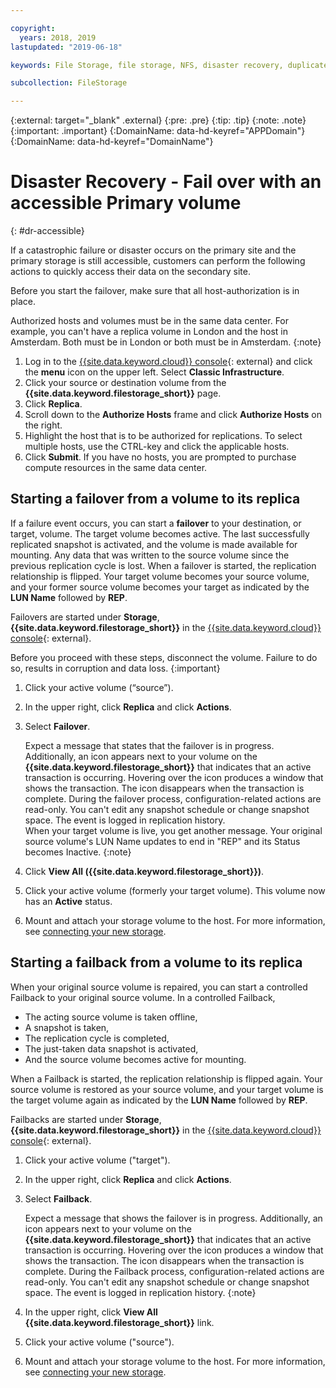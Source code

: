 ```yaml
---

copyright:
  years: 2018, 2019
lastupdated: "2019-06-18"

keywords: File Storage, file storage, NFS, disaster recovery, duplicate volume, replica volume, failover, failback,

subcollection: FileStorage

---
```

{:external: target="_blank" .external}
{:pre: .pre}
{:tip: .tip}
{:note: .note}
{:important: .important}
{:DomainName: data-hd-keyref="APPDomain"}
{:DomainName: data-hd-keyref="DomainName"}

# Disaster Recovery - Fail over with an accessible Primary volume
{: #dr-accessible}

If a catastrophic failure or disaster occurs on the primary site and the primary storage is still accessible, customers can perform the following actions to quickly access their data on the secondary site.

Before you start the failover, make sure that all host-authorization is in place.

Authorized hosts and volumes must be in the same data center. For example, you can't have a replica volume in London and the host in Amsterdam. Both must be in London or both must be in Amsterdam.
{:note}

1. Log in to the [{{site.data.keyword.cloud}} console](https://{DomainName}/catalog){: external} and click the **menu** icon on the upper left. Select **Classic Infrastructure**.
2. Click your source or destination volume from the **{{site.data.keyword.filestorage_short}}** page.
3. Click **Replica**.
4. Scroll down to the **Authorize Hosts** frame and click **Authorize Hosts** on the right.
5. Highlight the host that is to be authorized for replications. To select multiple hosts, use the CTRL-key and click the applicable hosts.
6. Click **Submit**. If you have no hosts, you are prompted to purchase compute resources in the same data center.

## Starting a failover from a volume to its replica

If a failure event occurs, you can start a **failover** to your destination, or target, volume. The target volume becomes active. The last successfully replicated snapshot is activated, and the volume is made available for mounting. Any data that was written to the source volume since the previous replication cycle is lost. When a failover is started, the replication relationship is flipped. Your target volume becomes your source volume, and your former source volume becomes your target as indicated by the **LUN Name** followed by **REP**.

Failovers are started under **Storage**, **{{site.data.keyword.filestorage_short}}** in the [{{site.data.keyword.cloud}} console](https://{DomainName}/classic){: external}.

Before you proceed with these steps, disconnect the volume. Failure to do so, results in corruption and data loss.
{:important}

1. Click your active volume (“source”).
2. In the upper right, click **Replica** and click **Actions**.
3. Select **Failover**.

   Expect a message that states that the failover is in progress. Additionally, an icon appears next to your volume on the **{{site.data.keyword.filestorage_short}}** that indicates that an active transaction is occurring. Hovering over the icon produces a window that shows the transaction. The icon disappears when the transaction is complete. During the failover process, configuration-related actions are read-only. You can't edit any snapshot schedule or change snapshot space. The event is logged in replication history.<br/> When your target volume is live, you get another message. Your original source volume's LUN Name updates to end in "REP" and its Status becomes Inactive.
   {:note}
4. Click **View All ({{site.data.keyword.filestorage_short}})**.
5. Click your active volume (formerly your target volume). This volume now has an **Active** status.
6. Mount and attach your storage volume to the host. For more information, see [connecting your new storage](/docs/infrastructure/FileStorage?topic=FileStorage-getting-started#mountingstorage).


## Starting a failback from a volume to its replica

When your original source volume is repaired, you can start a controlled Failback to your original source volume. In a controlled Failback,

- The acting source volume is taken offline,
- A snapshot is taken,
- The replication cycle is completed,
- The just-taken data snapshot is activated,
- And the source volume becomes active for mounting.

When a Failback is started, the replication relationship is flipped again. Your source volume is restored as your source volume, and your target volume is the target volume again as indicated by the **LUN Name** followed by **REP**.

Failbacks are started under **Storage**, **{{site.data.keyword.filestorage_short}}** in the [{{site.data.keyword.cloud}} console](https://{DomainName}/classic){: external}.

1. Click your active volume ("target").
2. In the upper right, click **Replica** and click **Actions**.
3. Select **Failback**.

   Expect a message that shows the failover is in progress. Additionally, an icon appears next to your volume on the **{{site.data.keyword.filestorage_short}}** that indicates that an active transaction is occurring. Hovering over the icon produces a window that shows the transaction. The icon disappears when the transaction is complete. During the Failback process, configuration-related actions are read-only. You can't edit any snapshot schedule or change snapshot space. The event is logged in replication history.
   {:note}
4. In the upper right, click **View All {{site.data.keyword.filestorage_short}}** link.
5. Click your active volume ("source").
6. Mount and attach your storage volume to the host. For more information, see [connecting your new storage](/docs/infrastructure/FileStorage?topic=FileStorage-getting-started#mountingstorage).

